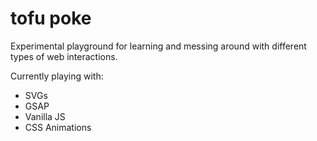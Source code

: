# tofu poke

Experimental playground for learning and messing around with different types of web interactions.

Currently playing with:

- SVGs
- GSAP
- Vanilla JS
- CSS Animations
